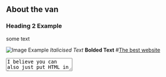 ## About the van

### Heading 2 Example

some text

![Image Example](https://scanuproductions.com/images/coming-soon.png)
*Italicised Text*
**Bolded Text**
#[The best website](https://scanuproductions.com)
<textarea>
I believe you can also just put HTML in here
</textarea>
